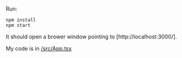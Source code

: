 Run:

```
npm install
npm start
```

It should open a brower window pointing to [http://localhost:3000/].

My code is in [/src/App.tsx](/src/App.tsx)

